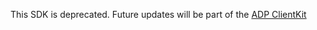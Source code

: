 This SDK is deprecated. Future updates will be part of the [ADP ClientKit](https://GitHub.com/AdrianDevProjects/ADPClientKit)
